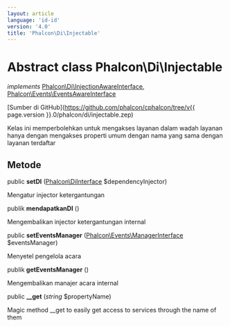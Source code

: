 ```yaml
---
layout: article
language: 'id-id'
version: '4.0'
title: 'Phalcon\Di\Injectable'
---
```

# Abstract class **Phalcon\Di\Injectable**

*implements* [Phalcon\Di\InjectionAwareInterface](Phalcon_Di_InjectionAwareInterface), [Phalcon\Events\EventsAwareInterface](Phalcon_Events_EventsAwareInterface)

[Sumber di GitHub](https://github.com/phalcon/cphalcon/tree/v{{ page.version }}.0/phalcon/di/injectable.zep)

Kelas ini memperbolehkan untuk mengakses layanan dalam wadah layanan hanya dengan mengakses properti umum dengan nama yang sama dengan layanan terdaftar

## Metode

public **setDI** ([Phalcon\DiInterface](Phalcon_DiInterface) $dependencyInjector)

Mengatur injector ketergantungan

publik **mendapatkanDI** ()

Mengembalikan injector ketergantungan internal

public **setEventsManager** ([Phalcon\Events\ManagerInterface](Phalcon_Events_ManagerInterface) $eventsManager)

Menyetel pengelola acara

publik **getEventsManager** ()

Mengembalikan manajer acara internal

public **__get** (*string* $propertyName)

Magic method __get to easily get access to services through the name of them